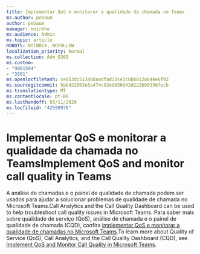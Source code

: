 ```yaml
---
title: Implementar QoS e monitorar a qualidade da chamada no Teams
ms.author: pebaum
author: pebaum
manager: mnirkhe
ms.audience: Admin
ms.topic: article
ROBOTS: NOINDEX, NOFOLLOW
localization_priority: Normal
ms.collection: Adm_O365
ms.custom:
- "9001504"
- "3561"
ms.openlocfilehash: ce053dc513ab8aadfad13ce3c0bb812a844e6f92
ms.sourcegitcommit: 9ab422063e5a474c92ed956d42d222b90336fecb
ms.translationtype: MT
ms.contentlocale: pt-BR
ms.lasthandoff: 03/11/2020
ms.locfileid: "42599976"
---
```

# <a name="implement-qos-and-monitor-call-quality-in-teams"></a><span data-ttu-id="962eb-102">Implementar QoS e monitorar a qualidade da chamada no Teams</span><span class="sxs-lookup"><span data-stu-id="962eb-102">Implement QoS and monitor call quality in Teams</span></span>

<span data-ttu-id="962eb-103">A análise de chamadas e o painel de qualidade de chamada podem ser usados para ajudar a solucionar problemas de qualidade de chamada no Microsoft Teams.</span><span class="sxs-lookup"><span data-stu-id="962eb-103">Call Analytics and the Call Quality Dashboard can be used to help troubleshoot call quality issues in Microsoft Teams.</span></span> <span data-ttu-id="962eb-104">Para saber mais sobre qualidade de serviço (QoS), análise de chamada e o painel de qualidade de chamada (CQD), confira [implementar QoS e monitorar a qualidade de chamadas no Microsoft Teams](https://docs.microsoft.com/microsoftteams/monitor-call-quality-qos).</span><span class="sxs-lookup"><span data-stu-id="962eb-104">To learn more about Quality of Service (QoS), Call Analytics, and the Call Quality Dashboard (CQD), see [Implement QoS and Monitor Call Quality in Microsoft Teams](https://docs.microsoft.com/microsoftteams/monitor-call-quality-qos).</span></span> 
